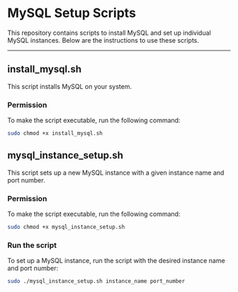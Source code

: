 # MySQL Setup Scripts

This repository contains scripts to install MySQL and set up individual MySQL instances. Below are the instructions to use these scripts.

---

## install_mysql.sh

This script installs MySQL on your system.

### Permission
To make the script executable, run the following command:

```bash
sudo chmod +x install_mysql.sh
```

## mysql_instance_setup.sh

This script sets up a new MySQL instance with a given instance name and port number.

### Permission
To make the script executable, run the following command:

```bash
sudo chmod +x mysql_instance_setup.sh
```

### Run the script

To set up a MySQL instance, run the script with the desired instance name and port number:

```bash
sudo ./mysql_instance_setup.sh instance_name port_number
```
